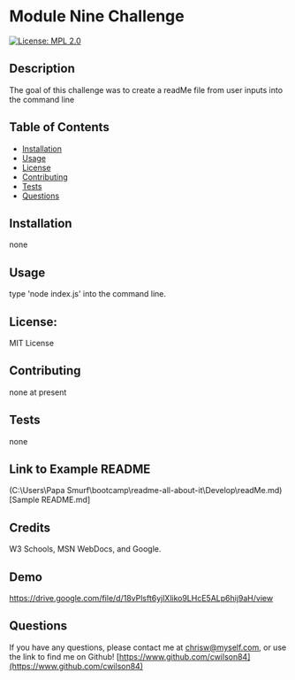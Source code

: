 
# Module Nine Challenge
[![License: MPL 2.0](https://img.shields.io/badge/License-MPL_2.0-brightgreen.svg)](https://opensource.org/licenses/MPL-2.0)

## Description

The goal of this challenge was to create a readMe file from user inputs into the command line

## Table of Contents

* [Installation](#installation)
* [Usage](#usage)
* [License](#license)
* [Contributing](#contributing)
* [Tests](#tests)
* [Questions](#questions)

## Installation

none

## Usage

type 'node index.js' into the command line.

## License: 
MIT License

## Contributing

none at present

## Tests

none

## Link to Example README
(C:\Users\Papa Smurf\bootcamp\readme-all-about-it\Develop\readMe.md) [Sample README.md] 

## Credits

W3 Schools, MSN WebDocs, and Google.

## Demo
https://drive.google.com/file/d/18vPlsft6yjlXliko9LHcE5ALp6hij9aH/view

## Questions

If you have any questions, please contact me at chrisw@myself.com, or use the link to find me on Github! [https://www.github.com/cwilson84](https://www.github.com/cwilson84)
